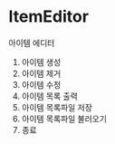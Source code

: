# ItemEditor

아이템 에디터 

1. 아이템 생성
2. 아이템 제거
3. 아이템 수정
4. 아이템 목록 출력
5. 아이템 목록파일 저장
6. 아이템 목록파일 불러오기
7. 종료
